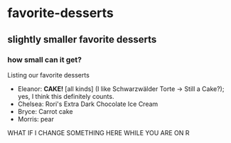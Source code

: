 # favorite-desserts
## slightly smaller favorite desserts
### how small can it get?
Listing our favorite desserts

- Eleanor: **CAKE!** [all kinds] (I like Schwarzwälder Torte -> Still a Cake?); yes, I think this definitely counts.
- Chelsea: Rori's Extra Dark Chocolate Ice Cream
- Bryce: Carrot cake
- Morris: pear

WHAT IF I CHANGE SOMETHING HERE WHILE YOU ARE ON R

